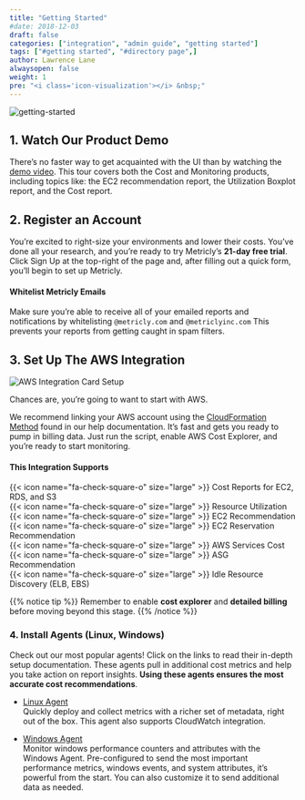 ```yaml
---
title: "Getting Started"
#date: 2018-12-03
draft: false
categories: ["integration", "admin guide", "getting started"]
tags: ["#getting started", "#directory page",]
author: Lawrence Lane
alwaysopen: false
weight: 1
pre: "<i class='icon-visualization'></i> &nbsp;"
---
```


![getting-started](/images/_index/getting-started.png)

## 1. Watch Our Product Demo
There’s no faster way to get acquainted with the UI than by watching the [demo video][1]. This tour covers both the Cost and Monitoring products, including topics like: the EC2 recommendation report, the Utilization Boxplot report, and the Cost report.

## 2. Register an Account
You’re excited to right-size your environments and lower their costs. You’ve done all your research, and you’re ready to try Metricly’s **21-day free trial**. Click Sign Up at the top-right of the page and, after filling out a quick form, you’ll begin to set up Metricly.

#### Whitelist Metricly Emails
Make sure you’re able to receive all of your emailed reports and notifications by whitelisting ``@metricly.com`` and ``@metriclyinc.com``  This prevents your reports from getting caught in spam filters.

## 3. Set Up The AWS Integration
![AWS Integration Card Setup](/images/cost-tools/aws-integration-card-setup.png)

Chances are, you’re going to want to start with AWS.  

We recommend linking your AWS account using the [CloudFormation Method][2] found in our help documentation. It’s fast and gets you ready to pump in billing data. Just run the script, enable AWS Cost Explorer, and you’re ready to start monitoring.

#### This Integration Supports
{{< icon name="fa-check-square-o" size="large" >}} Cost Reports for EC2, RDS, and S3    
{{< icon name="fa-check-square-o" size="large" >}} Resource Utilization   
{{< icon name="fa-check-square-o" size="large" >}} EC2 Recommendation   
{{< icon name="fa-check-square-o" size="large" >}} EC2 Reservation Recommendation   
{{< icon name="fa-check-square-o" size="large" >}} AWS Services Cost   
{{< icon name="fa-check-square-o" size="large" >}} ASG Recommendation   
{{< icon name="fa-check-square-o" size="large" >}} Idle Resource Discovery (ELB, EBS)

{{% notice tip %}}
Remember to enable **cost explorer** and **detailed billing** before moving beyond this stage.
{{% /notice %}}

### 4. Install Agents (Linux, Windows)
Check out our most popular agents! Click on the links to read their in-depth setup documentation. These agents pull in additional cost metrics and help you take action on report insights. **Using these agents ensures the most accurate cost recommendations**.

- [Linux Agent][3]  
  Quickly deploy and collect metrics with a richer set of metadata, right out of the box. This agent also supports CloudWatch integration.

- [Windows Agent][4]  
  Monitor windows performance counters and attributes with the Windows Agent. Pre-configured to send the most important performance metrics, windows events, and system attributes, it’s powerful from the start. You can also customize it to send additional data as needed.

[1]:https://www.metricly.com/demo/
[2]:/integrations/aws-integration/aws-cloudformation-installation/
[3]:/integrations/agents/linux-agent
[4]:/integrations/agents/windows-agent
